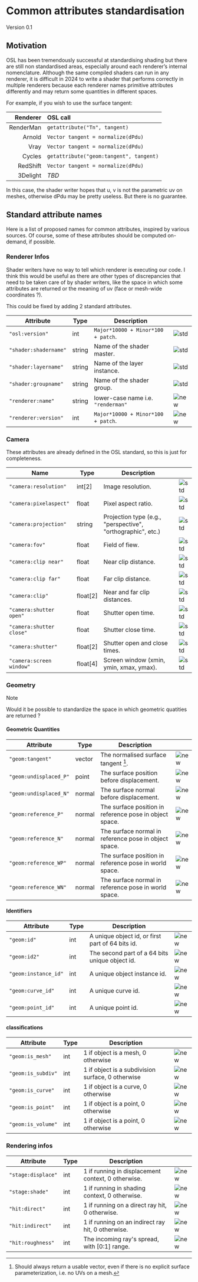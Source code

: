 # Common attributes standardisation

Version 0.1

## Motivation

OSL has been tremendously successful at standardising shading but there are still non standardised areas, especially around each renderer’s internal nomenclature.
Although the same compiled shaders can run in any renderer, it is difficult in 2024 to write a shader that performs correctly in multiple renderers because each renderer names primitive attributes differently and may return some quantities in different spaces.

For example, if you wish to use the surface tangent:

| Renderer | OSL call |
| -: | :- |
| RenderMan | `getattribute("Tn", tangent)` |
| Arnold | `Vector tangent = normalize(dPdu)` |
| Vray | `Vector tangent = normalize(dPdu)` |
| Cycles | `getattribute("geom:tangent", tangent)` |
| RedShift | `Vector tangent = normalize(dPdu)` |
| 3Delight | *TBD* |

In this case, the shader writer hopes that u, v is not the parametric uv on meshes, otherwise dPdu may be pretty useless. But there is no guarantee.

## Standard attribute names

Here is a list of proposed names for common attributes, inspired by various sources. Of course, some of these attributes should be computed on-demand, if possible.

### Renderer Infos

Shader writers have no way to tell which renderer is executing our code. I think this would be useful as there are other types of discrepancies that need to be taken care of by shader writers, like the space in which some attributes are returned or the meaning of uv (face or mesh-wide coordinates ?).

This could be fixed by adding 2 standard attributes.

| Attribute | Type | Description | |
| - | - | - | - |
| `"osl:version"` | int | `Major*10000 + Minor*100 + patch`. | ![std]( https://img.shields.io/badge/std-grey) |
| `"shader:shadername"` | string | Name of the shader master. | ![std]( https://img.shields.io/badge/std-grey) |
| `"shader:layername"` | string | Name of the layer instance. | ![std]( https://img.shields.io/badge/std-grey) |
| `"shader:groupname"` | string | Name of the shader group. | ![std]( https://img.shields.io/badge/std-grey) |
| `"renderer:name"` | string | lower-case name i.e. `"renderman"` | ![new]( https://img.shields.io/badge/new-blue) |
| `"renderer:version"` | int | `Major*10000 + Minor*100 + patch`. | ![new]( https://img.shields.io/badge/new-blue) |

### Camera

These attributes are already defined in the OSL standard, so this is just for completeness.

| Name | Type | Description | |
| - | - | - | - |
| `"camera:resolution"` | int[2] | Image resolution. | ![std]( https://img.shields.io/badge/std-grey) |
| `"camera:pixelaspect"` | float | Pixel aspect ratio. | ![std]( https://img.shields.io/badge/std-grey) |
| `"camera:projection"` | string | Projection type (e.g., "perspective", "orthographic", etc.) | ![std]( https://img.shields.io/badge/std-grey) |
| `"camera:fov"`  | float | Field of fiew. | ![std]( https://img.shields.io/badge/std-grey) |
| `"camera:clip near"`  | float | Near clip distance. | ![std]( https://img.shields.io/badge/std-grey) |
| `"camera:clip far"`  | float | Far clip distance. | ![std]( https://img.shields.io/badge/std-grey) |
| `"camera:clip"`  | float[2] | Near and far clip distances. | ![std]( https://img.shields.io/badge/std-grey) |
| `"camera:shutter open"`  | float | Shutter open time. | ![std]( https://img.shields.io/badge/std-grey) |
| `"camera:shutter close"`  | float | Shutter close time. | ![std]( https://img.shields.io/badge/std-grey) |
| `"camera:shutter"`  | float[2] | Shutter open and close times. | ![std]( https://img.shields.io/badge/std-grey) |
| `"camera:screen window"` | float[4] | Screen window (xmin, ymin, xmax, ymax). | ![std]( https://img.shields.io/badge/std-grey) |

### Geometry

> [!NOTE]
> Would it be possible to standardize the space in which geometric quatities are returned ?

#### Geometric Quantities

| Attribute | Type | Description | |
| - | - | - | - |
| `"geom:tangent"` | vector | The normalised surface tangent [^1]. | ![new]( https://img.shields.io/badge/new-blue) |
| `"geom:undisplaced_P"` | point | The surface position before displacement. | ![new]( https://img.shields.io/badge/new-blue) |
| `"geom:undisplaced_N"` | normal | The surface normal before displacement. | ![new]( https://img.shields.io/badge/new-blue) |
| `"geom:reference_P"` | normal | The surface position in reference pose in object space. | ![new]( https://img.shields.io/badge/new-blue) |
| `"geom:reference_N"` | normal | The surface normal in reference pose in object space. | ![new]( https://img.shields.io/badge/new-blue) |
| `"geom:reference_WP"` | normal | The surface position in reference pose in world space. | ![new]( https://img.shields.io/badge/new-blue) |
| `"geom:reference_WN"` | normal | The surface normal in reference pose in world space. | ![new]( https://img.shields.io/badge/new-blue) |

[^1]: Should always return a usable vector, even if there is no explicit surface parameterization, i.e. no UVs on a mesh.

#### Identifiers

| Attribute | Type | Description | |
| - | - | - | - |
| `"geom:id"` | int | A unique object id, or first part of 64 bits id. | ![new]( https://img.shields.io/badge/new-blue) |
| `"geom:id2"` | int | The second part of a 64 bits unique object id. | ![new]( https://img.shields.io/badge/new-blue) |
| `"geom:instance_id"` | int | A unique object instance id. | ![new]( https://img.shields.io/badge/new-blue) |
| `"geom:curve_id"` | int | A unique curve id. | ![new]( https://img.shields.io/badge/new-blue) |
| `"geom:point_id"` | int | A unique point id. | ![new]( https://img.shields.io/badge/new-blue) |

#### classifications

| Attribute | Type | Description | |
| - | - | - | - |
| `"geom:is_mesh"` | int | 1 if object is a mesh, 0 otherwise | ![new]( https://img.shields.io/badge/new-blue) |
| `"geom:is_subdiv"` | int | 1 if object is a subdivision surface, 0 otherwise | ![new]( https://img.shields.io/badge/new-blue) |
| `"geom:is_curve"` | int | 1 if object is a curve, 0 otherwise | ![new]( https://img.shields.io/badge/new-blue) |
| `"geom:is_point"` | int | 1 if object is a point, 0 otherwise | ![new]( https://img.shields.io/badge/new-blue) |
| `"geom:is_volume"` | int | 1 if object is a point, 0 otherwise | ![new]( https://img.shields.io/badge/new-blue) |

### Rendering infos

| Attribute | Type | Description | |
| - | - | - | - |
| `"stage:displace"` | int | 1 if running in displacement context, 0 otherwise. | ![new]( https://img.shields.io/badge/new-blue) |
| `"stage:shade"` | int | 1 if running in shading context, 0 otherwise. | ![new]( https://img.shields.io/badge/new-blue) |
| `"hit:direct"` | int | 1 if running on a direct ray hit, 0 otherwise. | ![new]( https://img.shields.io/badge/new-blue) |
| `"hit:indirect"` | int | 1 if running on an indirect ray hit, 0 otherwise. | ![new]( https://img.shields.io/badge/new-blue) |
| `"hit:roughness"` | int | The incoming ray's spread, with [0:1] range. | ![new]( https://img.shields.io/badge/new-blue) |
